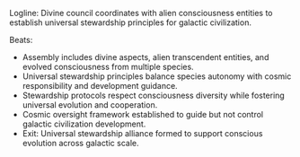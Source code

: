 ﻿---
series: 5
novella: 2
file: S5N2_CH11
type: chapter
pov: Divine Council
setting: Cosmic oversight assembly - universal stewardship
word_target_min: 1201
word_target_max: 2299
status: outline
---
Logline: Divine council coordinates with alien consciousness entities to establish universal stewardship principles for galactic civilization.

Beats:
- Assembly includes divine aspects, alien transcendent entities, and evolved consciousness from multiple species.
- Universal stewardship principles balance species autonomy with cosmic responsibility and development guidance.
- Stewardship protocols respect consciousness diversity while fostering universal evolution and cooperation.
- Cosmic oversight framework established to guide but not control galactic civilization development.
- Exit: Universal stewardship alliance formed to support conscious evolution across galactic scale.